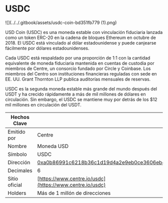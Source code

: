 # USDC

![](../../.gitbook/assets/usdc-coin-bd351fb779 (1).png)

USD Coin (USDC) es una moneda estable con vinculación fiduciaria lanzada como un token ERC-20 en la cadena de bloques Ethereum en octubre de 2018. El USDC está vinculado al dólar estadounidense y puede canjearse fácilmente por dólares estadounidenses.

Cada USDC está respaldado por una proporción de 1:1 con la cantidad equivalente de moneda fiduciaria mantenida en cuentas de custodia por miembros de Centre, un consorcio fundado por Circle y Coinbase. Los miembros del Centro son instituciones financieras reguladas con sede en EE. UU. Grant Thornton LLP publica auditorías mensuales de reservas.

USDC es la segunda moneda estable más grande del mundo después del USDT y ha crecido rápidamente a más de mil millones de dólares en circulación. Sin embargo, el USDC se mantiene muy por detrás de los $12 mil millones en circulación del USDT.

| Hechos Clave  |                                                                                                                     |
| ------------- | ------------------------------------------------------------------------------------------------------------------- |
| Emitido por   | Centre                                                                                                              |
| Nombre        | Moneda USD                                                                                                          |
| Símbolo       | USDC                                                                                                                |
| Dirección     | [0xa0b86991c6218b36c1d19d4a2e9eb0ce3606eb48](https://etherscan.io/token/0xa0b86991c6218b36c1d19d4a2e9eb0ce3606eb48) |
| Decimales     | 6                                                                                                                   |
| Sitio oficial | [https://www.centre.io/usdc](https://www.centre.io/usdc)                                                            |
| Holders       | Más de 1 millón de direcciones                                                                                      |


